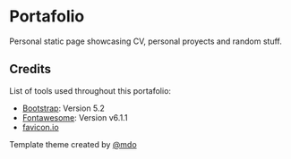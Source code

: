 # Portafolio #

Personal static page showcasing CV, personal proyects and random stuff.

## Credits ##
List of tools used throughout this portafolio:
 - [Bootstrap](https://getbootstrap.com/): Version 5.2
 - [Fontawesome](https://fontawesome.com/): Version v6.1.1
 - [favicon.io](https://favicon.io/)

Template theme created by [@mdo](https://getbootstrap.com/docs/5.2/examples/cover/)